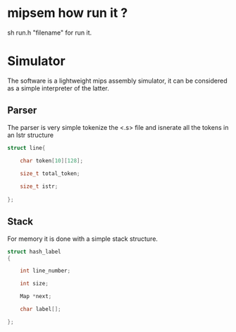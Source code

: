 # mipsem how run it ?

sh run.h "filename" for run it.

# Simulator
The software is a lightweight mips assembly simulator,
it can be considered as a simple interpreter of the latter.

 ## Parser
 The parser is very simple tokenize the <.s> file and isnerate all the tokens in an Istr structure
```c
struct line{
	
	char token[10][128];

	size_t total_token;

	size_t istr;
	
};
```
## Stack
For memory it is done with a simple stack structure.
```c
struct hash_label
{

    int line_number;

    int size;

    Map *next;

    char label[];

};


```

